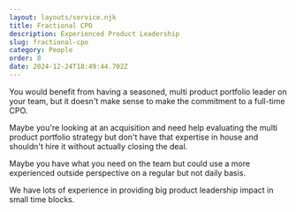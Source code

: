 ```yaml
---
layout: layouts/service.njk
title: Fractional CPO
description: Experienced Product Leadership
slug: fractional-cpo
category: People
order: 8
date: 2024-12-24T18:49:44.702Z
---
```

You would benefit from having a seasoned, multi product portfolio leader on your team, but it doesn't make sense to make the commitment to a full-time CPO.

Maybe you're looking at an acquisition and need help evaluating the multi product portfolio strategy but don't have that expertise in house and shouldn't hire it without actually closing the deal.

Maybe you have what you need on the team but could use a more experienced outside perspective on a regular but not daily basis.

We have lots of experience in providing big product leadership impact in small time blocks.
